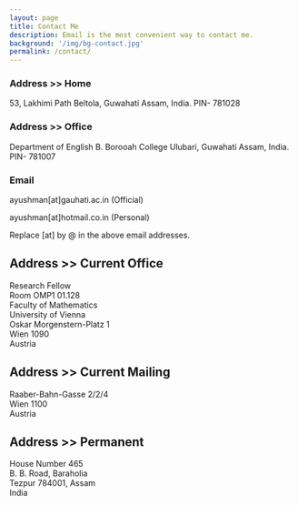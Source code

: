 ```yaml
---
layout: page
title: Contact Me
description: Email is the most convenient way to contact me.
background: '/img/bg-contact.jpg'
permalink: /contact/
---
```


### Address >> Home

53, Lakhimi Path
Beltola, Guwahati
Assam, India.
PIN- 781028 

### Address >> Office

Department of English
B. Borooah College
Ulubari, Guwahati
Assam, India.
PIN- 781007

### Email

ayushman[at]gauhati.ac.in (Official)

ayushman[at]hotmail.co.in (Personal)

Replace [at] by @ in the above email addresses.

## Address >> Current Office

Research Fellow  
Room OMP1 01.128  
Faculty of Mathematics  
University of Vienna  
Oskar Morgenstern-Platz 1  
Wien 1090  
Austria

## Address >> Current Mailing

Raaber-Bahn-Gasse 2/2/4  
Wien 1100  
Austria

## Address >> Permanent

House Number 465  
B. B. Road, Baraholia  
Tezpur 784001, Assam  
India

